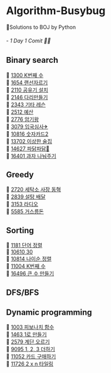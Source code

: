 # Algorithm-Busybug
🐞Solutions to BOJ by Python
###### - 1 Day 1 Comit 👩‍💻

## Binary search
📌 [1300 K번째 수](https://www.acmicpc.net/problem/1300)   
📌 [1654 랜선자르기](https://www.acmicpc.net/problem/1654)      
📌 [2110 공유기 설치](https://www.acmicpc.net/problem/2110)   
📌 [2146 다리만들기](https://www.acmicpc.net/problem/2146)   
📌 [2343 기타 레슨](https://www.acmicpc.net/problem/2343)   
📌 [2512 예산](https://www.acmicpc.net/problem/2512)   
📌 [2776 암기왕](https://www.acmicpc.net/problem/2776)   
📌 [3079 입국심사✈](https://www.acmicpc.net/problem/3079)    
📌 [10816 숫자카드2](https://www.acmicpc.net/problem/10816)   
📌 [13702 이상한 술집](https://www.acmicpc.net/problem/13702)   
📌 [14627 파닭파닭🐔](https://www.acmicpc.net/problem/14627)   
📌 [16401 과자 나눠주기](https://www.acmicpc.net/problem/16401)   
## Greedy
📌 [2720 세탁소 사장 동혁](https://www.acmicpc.net/problem/2720)    
📌 [2839 설탕 배달](https://www.acmicpc.net/problem/2839)   
📌 [3153 라디오](https://www.acmicpc.net/problem/3153)   
📌 [5585 거스름돈](https://www.acmicpc.net/problem/5585)   
## Sorting
📌 [1181 단어 정렬](https://www.acmicpc.net/problem/1181)  
📌 [10610 30](https://www.acmicpc.net/problem/10610)  
📌 [10814 나이순 정렬](https://www.acmicpc.net/problem/10814)   
📌 [11004 K번째 수](https://www.acmicpc.net/problem/11004)   
📌 [16496 큰 수 만들기](https://www.acmicpc.net/problem/16496)   
## DFS/BFS

## Dynamic programming
📌 [1003 피보나치 함수](https://www.acmicpc.net/problem/1003)   
📌 [1463 1로 만들기](https://www.acmicpc.net/problem/1463)   
📌 [2579 계단 오르기](https://www.acmicpc.net/problem/2579)   
📌 [9095 1, 2, 3 더하기](https://www.acmicpc.net/problem/9095)   
📌 [11052 카드 구매하기](https://www.acmicpc.net/problem/11052)    
📌 [11726 2 x n 타일링](https://www.acmicpc.net/problem/11726)   

